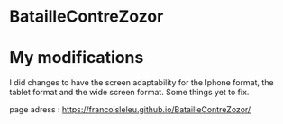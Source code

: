 # BatailleContreZozor

My modifications
================

I did changes to have the screen adaptability for the Iphone format, the tablet format and the wide screen format.
Some things yet to fix.

page adress : https://francoisleleu.github.io/BatailleContreZozor/


